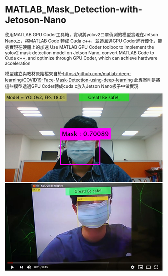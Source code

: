 # MATLAB_Mask_Detection-with-Jetoson-Nano


使用MATLAB GPU Coder工具箱，實現將yolov2口罩偵測的模型實現在Jetson Nano上，將MATLAB Code 轉成 Cuda c++，並透且過GPU Coder進行優化，能夠實現在硬體上的加速
Use MATLAB GPU Coder toolbox to implement the yolov2 mask detection model on Jetson Nano, convert MATLAB Code to Cuda c++, and optimize through GPU Coder, which can achieve hardware acceleration

模型建立與教材原始檔來自於:https://github.com/matlab-deep-learning/COVID19-Face-Mask-Detection-using-deep-learning
此專案則是將這些模型透過GPU Coder轉成cuda c放入Jetson Nano板子中做實現

![image](https://github.com/MoonUsagi/MATLAB_Mask_Detection-with-Jetoson-Nano/blob/master/mask01.png)
[![NetFlix on UWP](https://github.com/MoonUsagi/MATLAB_Mask_Detection-with-Jetoson-Nano/blob/master/mask02.JPG)](https://www.youtube.com/watch?v=uBWmpXLGyXE "NetFlix on UWP")
